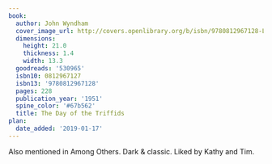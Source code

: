 ```yaml
---
book:
  author: John Wyndham
  cover_image_url: http://covers.openlibrary.org/b/isbn/9780812967128-L.jpg
  dimensions:
    height: 21.0
    thickness: 1.4
    width: 13.3
  goodreads: '530965'
  isbn10: 0812967127
  isbn13: '9780812967128'
  pages: 228
  publication_year: '1951'
  spine_color: '#67b562'
  title: The Day of the Triffids
plan:
  date_added: '2019-01-17'
---
```


Also mentioned in Among Others. Dark & classic. Liked by Kathy and Tim.

